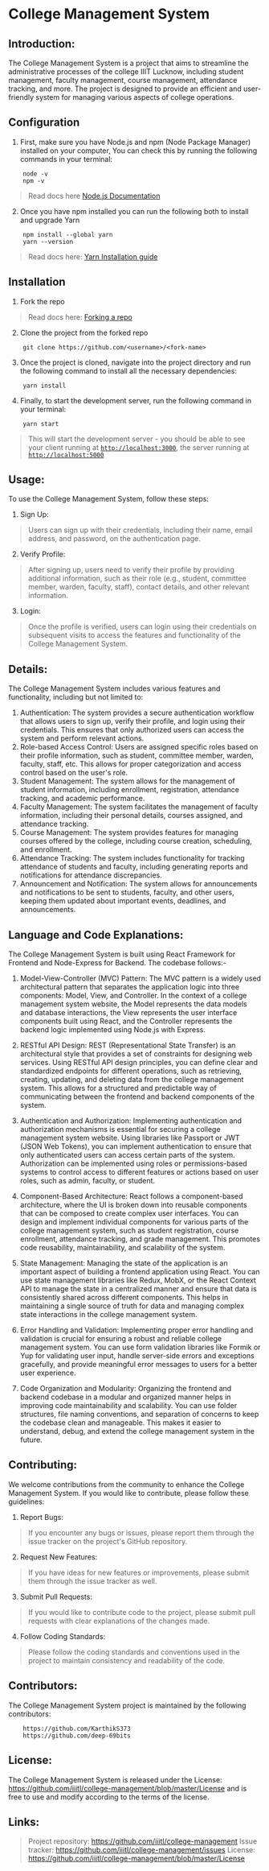 # College Management System


## Introduction:
The College Management System is a project that aims to streamline the administrative processes of the college IIIT Lucknow, including student management, faculty management, course management, attendance tracking, and more. The project is designed to provide an efficient and user-friendly system for managing various aspects of college operations.


## Configuration

1. First, make sure you have Node.js and npm (Node Package Manager) installed on your computer, You can check this by running the following commands in your terminal:

```
    node -v
    npm -v
```

> Read docs here [Node.js Documentation](https://nodejs.org/en/docs/)

2. Once you have npm installed you can run the following both to install and upgrade Yarn

```
    npm install --global yarn
    yarn --version
```

> Read docs here: [Yarn Installation guide](https://classic.yarnpkg.com/lang/en/docs/install)

## Installation

1. Fork the repo

> Read docs here: [Forking a repo](https://docs.github.com/en/get-started/quickstart/fork-a-repo)

2. Clone the project from the forked repo

```
    git clone https://github.com/<username>/<fork-name>
```

3. Once the project is cloned, navigate into the project directory and run the following command to install all the necessary dependencies:

```
    yarn install
```

4. Finally, to start the development server, run the following command in your terminal:

```
    yarn start
```

> This will start the development server - you should be able to see your client running at [`http://localhost:3000`](http://localhost:3000), the server running at [`http://localhost:5000`](http://localhost:5000)


## Usage:
To use the College Management System, follow these steps:

1. Sign Up: 
>Users can sign up with their credentials, including their name, email address, and password, on the authentication page.
2. Verify Profile: 
>After signing up, users need to verify their profile by providing additional information, such as their role (e.g., student, committee member, warden, faculty, staff), contact details, and other relevant information.
3. Login: 
>Once the profile is verified, users can login using their credentials on subsequent visits to access the features and functionality of the College Management System.




## Details:
The College Management System includes various features and functionality, including but not limited to:

1. Authentication: 
The system provides a secure authentication workflow that allows users to sign up, verify their profile, and login using their credentials. This ensures that only authorized users can access the system and perform relevant actions.
2. Role-based Access Control: 
Users are assigned specific roles based on their profile information, such as student, committee member, warden, faculty, staff, etc. This allows for proper categorization and access control based on the user's role.
3. Student Management: 
The system allows for the management of student information, including enrollment, registration, attendance tracking, and academic performance.
4. Faculty Management: 
The system facilitates the management of faculty information, including their personal details, courses assigned, and attendance tracking.
5. Course Management: 
The system provides features for managing courses offered by the college, including course creation, scheduling, and enrollment.
6. Attendance Tracking: 
The system includes functionality for tracking attendance of students and faculty, including generating reports and notifications for attendance discrepancies.
7. Announcement and Notification: 
The system allows for announcements and notifications to be sent to students, faculty, and other users, keeping them updated about important events, deadlines, and announcements.




## Language and Code Explanations:
The College Management System is built using React Framework for Frontend and Node-Express for Backend. The codebase follows:-

1. Model-View-Controller (MVC) Pattern:
 The MVC pattern is a widely used architectural pattern that separates the application logic into three components: Model, View, and Controller.
 In the context of a college management system website, the Model represents the data models and database interactions, the View represents the user interface components built using React, and the Controller represents the backend logic implemented using Node.js with Express.

2. RESTful API Design:
 REST (Representational State Transfer) is an architectural style that provides a set of constraints for designing web services.
 Using RESTful API design principles, you can define clear and standardized endpoints for different operations, such as retrieving, creating, updating, and deleting data from the college management system.
 This allows for a structured and predictable way of communicating between the frontend and backend components of the system.

3. Authentication and Authorization:
 Implementing authentication and authorization mechanisms is essential for securing a college management system website.
 Using libraries like Passport or JWT (JSON Web Tokens), you can implement authentication to ensure that only authenticated users can access certain parts of the system.
 Authorization can be implemented using roles or permissions-based systems to control access to different features or actions based on user roles, such as admin, faculty, or student.

4. Component-Based Architecture:
 React follows a component-based architecture, where the UI is broken down into reusable components that can be composed to create complex user interfaces.
 You can design and implement individual components for various parts of the college management system, such as student registration, course enrollment, attendance tracking, and grade management.
 This promotes code reusability, maintainability, and scalability of the system.

5. State Management:
 Managing the state of the application is an important aspect of building a frontend application using React.
 You can use state management libraries like Redux, MobX, or the React Context API to manage the state in a centralized manner and ensure that data is consistently shared across different components.
 This helps in maintaining a single source of truth for data and managing complex state interactions in the college management system.

6. Error Handling and Validation:
 Implementing proper error handling and validation is crucial for ensuring a robust and reliable college management system.
 You can use form validation libraries like Formik or Yup for validating user input, handle server-side errors and exceptions gracefully, and provide meaningful error messages to users for a better user experience.

7. Code Organization and Modularity:
 Organizing the frontend and backend codebase in a modular and organized manner helps in improving code maintainability and scalability.
 You can use folder structures, file naming conventions, and separation of concerns to keep the codebase clean and manageable.
 This makes it easier to understand, debug, and extend the college management system in the future.




## Contributing:
We welcome contributions from the community to enhance the College Management System. If you would like to contribute, please follow these guidelines:

1. Report Bugs: 
>If you encounter any bugs or issues, please report them through the issue tracker on the project's GitHub repository.

2. Request New Features: 
>If you have ideas for new features or improvements, please submit them through the issue tracker as well.

3. Submit Pull Requests: 
>If you would like to contribute code to the project, please submit pull requests with clear explanations of the changes made.

4. Follow Coding Standards: 
>Please follow the coding standards and conventions used in the project to maintain consistency and readability of the code.




## Contributors:
The College Management System project is maintained by the following contributors:
```
    https://github.com/KarthikS373
    https://github.com/deep-69bits
```



## License:
The College Management System is released under the License: https://github.com/iiitl/college-management/blob/master/License and is free to use and modify according to the terms of the license.




## Links:
>Project repository: https://github.com/iiitl/college-management
>Issue tracker: https://github.com/iiitl/college-management/issues
>License: https://github.com/iiitl/college-management/blob/master/License


